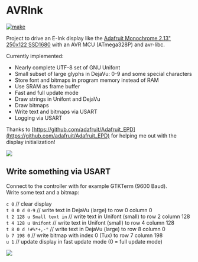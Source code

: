 # AVRInk

[![make](https://github.com/gitdode/avrink/actions/workflows/build.yml/badge.svg)](https://github.com/gitdode/avrink/actions/workflows/build.yml)

Project to drive an E-Ink display like the 
[Adafruit Monochrome 2.13" 250x122 SSD1680](https://www.adafruit.com/product/4197)
with an AVR MCU (ATmega328P) and avr-libc.  

Currently implemented:

* Nearly complete UTF-8 set of GNU Unifont
* Small subset of large glyphs in DejaVu: 0-9 and some special characters
* Store font and bitmaps in program memory instead of RAM
* Use SRAM as frame buffer
* Fast and full update mode
* Draw strings in Unifont and DejaVu
* Draw bitmaps
* Write text and bitmaps via USART
* Logging via USART

Thanks to [https://github.com/adafruit/Adafruit_EPD](https://github.com/adafruit/Adafruit_EPD)
for helping me out with the display initialization!  

<img src="https://luniks.net/other/AVRInk/AVRInk-06.jpg"/>

## Write something via USART

Connect to the controller with for example GTKTerm (9600 Baud).  
Write some text and a bitmap:

`c 0` // clear display  
`t 0 0 d 0-9` // write text in DejaVu (large) to row 0 column 0  
`t 2 128 u Small text in` // write text in Unifont (small) to row 2 column 128  
`t 4 128 u Unifont` // write text in Unifont (small) to row 4 column 128  
`t 8 0 d !#%*+,-°` // write text in DejaVu (large) to row 8 column 0  
`b 7 198 0` // write bitmap with index 0 (Tux) to row 7 column 198  
`u 1` // update display in fast update mode  (0 = full update mode)  

<img src="https://luniks.net/other/AVRInk/AVRInk-11.jpg"/>

